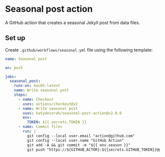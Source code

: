 # Seasonal post action

A GitHub action that creates a seasonal Jekyll post from data files.

## Set up

Create `.github/workflows/seasonal.yml` file using the following template:

<!-- START GENERATED SETUP -->

```yml
name: Seasonal post

on: push

jobs:
  seasonal_post:
    runs-on: macOS-latest
    name: Write seasonal post
    steps:
      - name: Checkout
        uses: actions/checkout@v2
      - name: Write seasonal post
        uses: katydecorah/seasonal-post-action@v2.0.0
        env:
          TOKEN: ${{ secrets.TOKEN }}
      - name: Commit files
        run: |
          git config --local user.email "action@github.com"
          git config --local user.name "GitHub Action"
          git add -A && git commit -m "${{ env.season }}"
          git push "https://${GITHUB_ACTOR}:${{secrets.GITHUB_TOKEN}}@github.com/${GITHUB_REPOSITORY}.git" HEAD:${GITHUB_REF}
```

<!-- END GENERATED SETUP -->
